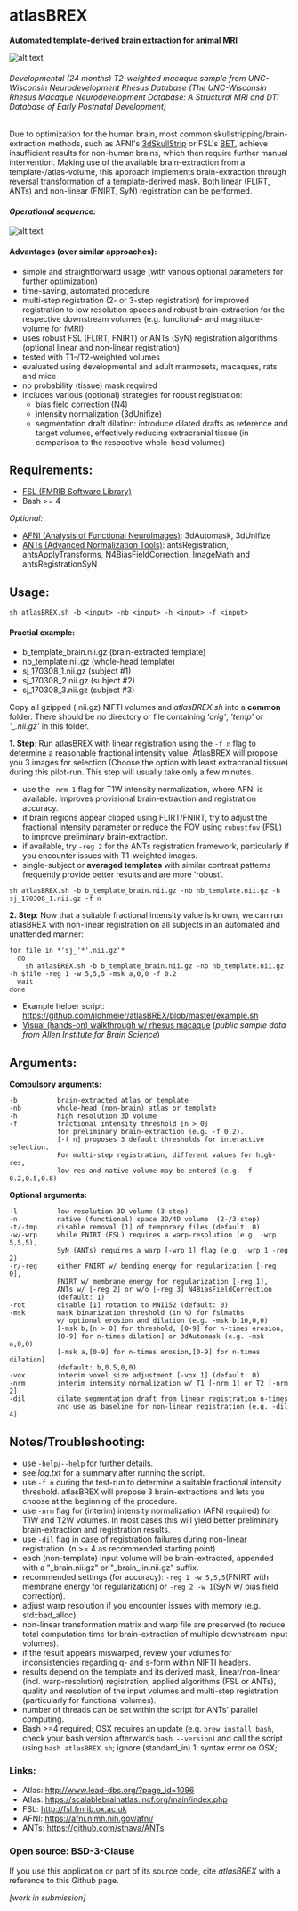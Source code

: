# atlasBREX
**Automated template-derived brain extraction for animal MRI**

![alt text](http://www.blog.jlohmeier.de/wp-content/uploads/2017/03/animation_34.gif "Sample")
###### *Developmental (24 months) T2-weighted macaque sample from UNC-Wisconsin Neurodevelopment Rhesus Database (The UNC-Wisconsin Rhesus Macaque Neurodevelopment Database: A Structural MRI and DTI Database of Early Postnatal Development)*

Due to optimization for the human brain, most common skullstripping/brain-extraction methods, such as AFNI's [3dSkullStrip](https://afni.nimh.nih.gov/pub/dist/doc/program_help/3dSkullStrip.html) or FSL's [BET](https://fsl.fmrib.ox.ac.uk/fsl/fslwiki/BET),  achieve insufficient results for non-human brains, which then require further manual intervention. Making use of the available brain-extraction from a template-/atlas-volume, this approach implements brain-extraction through reversal transformation of a template-derived mask. Both linear (FLIRT, ANTs) and non-linear (FNIRT, SyN) registration can be performed.

#### _Operational sequence:_
![alt text](http://www.blog.jlohmeier.de/wp-content/uploads/2017/04/170425_workflow.jpg "atlasBREX workflow")

#### Advantages (over similar approaches):
- simple and straightforward usage (with various optional parameters for further optimization)
- time-saving, automated procedure
- multi-step registration (2- or 3-step registration) for improved registration to low resolution spaces and robust brain-extraction for the respective downstream volumes (e.g. functional- and magnitude-volume for fMRI)
- uses robust FSL (FLIRT, FNIRT) or ANTs (SyN) registration algorithms (optional linear and non-linear registration)
- tested with T1-/T2-weighted volumes
- evaluated using developmental and adult marmosets, macaques, rats and mice
- no probability (tissue) mask required
- includes various (optional) strategies for robust registration: 
  * bias field correction (N4)
  * intensity normalization (3dUnifize)
  * segmentation draft dilation: introduce dilated drafts as reference and target volumes, effectively reducing extracranial tissue (in comparison to the respective whole-head volumes)

## Requirements:
- [FSL (FMRIB Software Library)](https://fsl.fmrib.ox.ac.uk/fsl/fslwiki)
- Bash >= 4

*Optional:*
- [AFNI (Analysis of Functional NeuroImages)](https://afni.nimh.nih.gov/afni/): 3dAutomask, 3dUnifize
- [ANTs (Advanced Normalization Tools)](https://github.com/stnava/ANTs): antsRegistration, antsApplyTransforms, N4BiasFieldCorrection, ImageMath and antsRegistrationSyN

## Usage:

```
sh atlasBREX.sh -b <input> -nb <input> -h <input> -f <input>
```

#### Practial example:

- b_template_brain.nii.gz (brain-extracted template)
- nb_template.nii.gz (whole-head template)
- sj_170308_1.nii.gz (subject #1)
- sj_170308_2.nii.gz (subject #2)
- sj_170308_3.nii.gz (subject #3)

Copy all gzipped (.nii.gz) NIFTI volumes and *atlasBREX.sh* into a **common** folder. There should be no directory or file containing *'orig'*, *'temp'* or *'_.nii.gz'* in this folder.

**1. Step**: Run atlasBREX with linear registration using the `-f n` flag to determine a reasonable fractional intensity value. AtlasBREX will propose you 3 images for selection (Choose the option with least extracranial tissue) during this pilot-run. This step will usually take only a few minutes. 
- use the `-nrm 1` flag for T1W intensity normalization, where AFNI is available. Improves provisional brain-extraction and registration accuracy.
- if brain regions appear clipped using FLIRT/FNIRT, try to adjust the fractional intensity parameter or reduce the FOV using `robustfov` (FSL) to improve preliminary brain-extraction. 
- if available, try `-reg 2` for the ANTs registration framework, particularly if you encounter issues with T1-weighted images. 
- single-subject or **averaged templates** with similar contrast patterns frequently provide better results and are more 'robust'.

```
sh atlasBREX.sh -b b_template_brain.nii.gz -nb nb_template.nii.gz -h sj_170308_1.nii.gz -f n
```

**2. Step**: Now that a suitable fractional intensity value is known, we can run atlasBREX with non-linear registration on all subjects in an automated and unattended manner:

```
for file in *'sj_'*'.nii.gz'*
  do
    sh atlasBREX.sh -b b_template_brain.nii.gz -nb nb_template.nii.gz -h $file -reg 1 -w 5,5,5 -msk a,0,0 -f 0.2
  wait
done
```

- Example helper script: https://github.com/jlohmeier/atlasBREX/blob/master/example.sh
- [Visual (hands-on) walkthrough w/ rhesus macaque](http://www.blog.jlohmeier.de/wp-content/uploads/2017/03/visual_walkthrough.jpg) (*public sample data from Allen Institute for Brain Science*)

## Arguments:

**Compulsory arguments:**

    -b          brain-extracted atlas or template
    -nb         whole-head (non-brain) atlas or template
    -h          high resolution 3D volume
    -f          fractional intensity threshold [n > 0] 
                for preliminary brain-extraction (e.g. -f 0.2).
                [-f n] proposes 3 default thresholds for interactive selection. 
                For multi-step registration, different values for high-res, 
                low-res and native volume may be entered (e.g. -f 0.2,0.5,0.8)

**Optional arguments:**

    -l          low resolution 3D volume (3-step)
    -n          native (functional) space 3D/4D volume  (2-/3-step)
    -t/-tmp     disable removal [1] of temporary files (default: 0) 
    -w/-wrp     while FNIRT (FSL) requires a warp-resolution (e.g. -wrp 5,5,5),
                SyN (ANTs) requires a warp [-wrp 1] flag (e.g. -wrp 1 -reg 2)
    -r/-reg     either FNIRT w/ bending energy for regularization [-reg 0], 
                FNIRT w/ membrane energy for regularization [-reg 1], 
                ANTs w/ [-reg 2] or w/o [-reg 3] N4BiasFieldCorrection 
                (default: 1) 
    -rot        disable [1] rotation to MNI152 (default: 0) 
    -msk        mask binarization threshold (in %) for fslmaths 
                w/ optional erosion and dilation (e.g. -msk b,10,0,0)
                [-msk b,[n > 0] for threshold, [0-9] for n-times erosion,
                [0-9] for n-times dilation] or 3dAutomask (e.g. -msk a,0,0) 
                [-msk a,[0-9] for n-times erosion,[0-9] for n-times dilation]  
                (default: b,0.5,0,0)
    -vox        interim voxel size adjustment [-vox 1] (default: 0)
    -nrm        interim intensity normalization w/ T1 [-nrm 1] or T2 [-nrm 2]
    -dil        dilate segmentation draft from linear registration n-times 
                and use as baseline for non-linear registration (e.g. -dil 4)

## Notes/Troubleshooting:
- use `-help`/`--help` for further details.
- see *log.txt* for a summary after running the script.
- use `-f n` during the test-run to determine a suitable fractional intensity threshold. atlasBREX will propose 3 brain-extractions and lets you choose at the beginning of the procedure.
- use `-nrm` flag for (interim) intensity normalization (AFNI required) for T1W and T2W volumes. In most cases this will yield better preliminary brain-extraction and registration results.
- use `-dil` flag in case of registration failures during non-linear registration. (n >= 4 as recommended starting point)
- each (non-template) input volume will be brain-extracted, appended with a "_brain.nii.gz" or "_brain_lin.nii.gz" suffix.
- recommended settings (for accuracy): `-reg 1 -w 5,5,5`(FNIRT with membrane energy for regularization) or `-reg 2 -w 1`(SyN w/ bias field correction).
- adjust warp resolution if you encounter issues with memory (e.g. std::bad_alloc).
- non-linear transformation matrix and warp file are preserved (to reduce total computation time for brain-extraction of multiple downstream input volumes).
- if the result appears miswarped, review your volumes for inconsistencies regarding q- and s-form within NIFTI headers.
- results depend on the template and its derived mask, linear/non-linear (incl. warp-resolution) registration, applied algorithms (FSL or ANTs), quality and resolution of the input volumes and multi-step registration (particularly for functional volumes).
- number of threads can be set within the script for ANTs' parallel computing.
- Bash >=4 required; OSX requires an update (e.g. `brew install bash`, check your bash version afterwards `bash --version`) and call the script using `bash atlasBREX.sh`; ignore (standard_in) 1: syntax error on OSX;

### Links:
- Atlas: http://www.lead-dbs.org/?page_id=1096
- Atlas: https://scalablebrainatlas.incf.org/main/index.php
- FSL: http://fsl.fmrib.ox.ac.uk
- AFNI: https://afni.nimh.nih.gov/afni/
- ANTs: https://github.com/stnava/ANTs

### Open source: BSD-3-Clause
If you use this application or part of its source code, cite *atlasBREX* with a reference to this Github page.

*[work in submission]*
